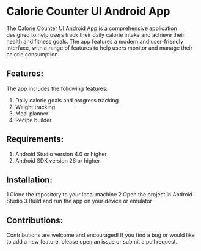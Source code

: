 # Calorie Counter UI Android App

The Calorie Counter UI Android App is a comprehensive application designed to help users track their daily calorie intake and achieve their health and fitness goals. The app features a modern and user-friendly interface, with a range of features to help users monitor and manage their calorie consumption.

## Features:

The app includes the following features:

1. Daily calorie goals and progress tracking
2. Weight tracking
3. Meal planner
4. Recipe builder
## Requirements:

1. Android Studio version 4.0 or higher
2. Android SDK version 26 or higher
## Installation:

1.Clone the repository to your local machine
2.Open the project in Android Studio
3.Build and run the app on your device or emulator

## Contributions:

Contributions are welcome and encouraged! If you find a bug or would like to add a new feature, please open an issue or submit a pull request.

